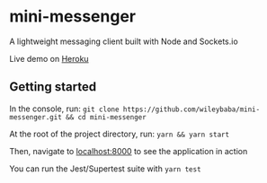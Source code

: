 # mini-messenger

A lightweight messaging client built with Node and Sockets.io

Live demo on [Heroku](http://mini-messenger-802.herokuapp.com)

## Getting started

In the console, run:
`git clone https://github.com/wileybaba/mini-messenger.git && cd mini-messenger`

At the root of the project directory, run:
`yarn && yarn start`

Then, navigate to [localhost:8000](http://localhost:8000) to see the application in action

You can run the Jest/Supertest suite with `yarn test`
